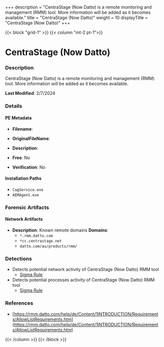 +++
description = "CentraStage (Now Datto) is a remote monitoring and management (RMM) tool. More information will be added as it becomes available."
title = "CentraStage (Now Datto)"
weight = 10
displayTitle = "CentraStage (Now Datto)"
+++


{{< block "grid-1" >}}
{{< column "mt-2 pt-1">}}

# CentraStage (Now Datto)


### Description

CentraStage (Now Datto) is a remote monitoring and management (RMM) tool. More information will be added as it becomes available.



**Last Modified**: 2/7/2024

### Details


#### PE Metadata
- **Filename**: 
- **OriginalFileName**: 
- **Description**: 


- **Free**: No

- **Verification**: No




#### Installation Paths
- `CagService.exe`
- `AEMAgent.exe`

### Forensic Artifacts




#### Network Artifacts
- **Description**: Known remote domains  **Domains**:
    - `*.rmm.datto.com`
    - `*cc.centrastage.net`
    - `datto.com/au/products/rmm/`


### Detections
- Detects potential network activity of CentraStage (Now Datto) RMM tool
  - [Sigma Rule](https://github.com/magicsword-io/LOLRMM/blob/main/detections/sigma/centrastage__now_datto__network_sigma.yml)
- Detects potential processes activity of CentraStage (Now Datto) RMM tool
  - [Sigma Rule](https://github.com/magicsword-io/LOLRMM/blob/main/detections/sigma/centrastage__now_datto__processes_sigma.yml)

### References
- [https://rmm.datto.com/help/de/Content/1INTRODUCTION/Requirements/AllowListRequirements.htm](https://rmm.datto.com/help/de/Content/1INTRODUCTION/Requirements/AllowListRequirements.htm)



{{< /column >}}
{{< /block >}}
